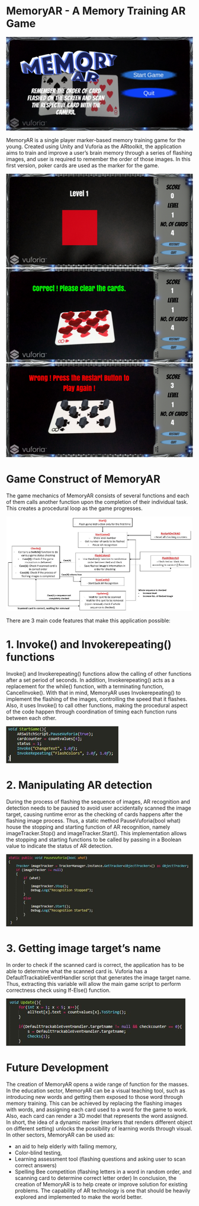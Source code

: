 # MemoryAR - A Memory Training AR Game

![alt text](https://github.com/SimLongXiang/CZ4001-MemoryAR/blob/master/MemoryARScreenShot/Screenshot_20190414-194900.jpg)

MemoryAR  is a single player marker-based memory training game for the young. Created using Unity and Vuforia as the ARtoolkit, the application aims to train and improve a user’s brain memory through a series of flashing images, and user is required to remember the order of those images. In this first version, poker cards are used as the marker for the game.

![alt text](https://github.com/SimLongXiang/CZ4001-MemoryAR/blob/master/MemoryARScreenShot/Screenshot_20190414-194932.jpg)
![alt text](https://github.com/SimLongXiang/CZ4001-MemoryAR/blob/master/MemoryARScreenShot/Screenshot_20190414-194945.jpg)
![alt text](https://github.com/SimLongXiang/CZ4001-MemoryAR/blob/master/MemoryARScreenShot/Screenshot_20190414-195024.jpg)


# Game Construct of MemoryAR 
The game mechanics of MemoryAR consists of several functions and each of them calls another function upon the completion of their individual task. This creates a procedural loop as the game progresses. 

![alt text](https://github.com/SimLongXiang/CZ4001-MemoryAR/blob/master/MemoryARScreenShot/MemoryAR%20Game%20Mechanics.JPG)

There are 3 main code features that make this application possible:

# 1.	Invoke() and Invokerepeating() functions
Invoke() and Invokerepeating() functions allow the calling of other functions after a set period of seconds. In addition, Invokerepeating() acts as a replacement for the while() function, with a terminating function, CancelInvoke(). With that in mind, MemoryAR uses Invokerepeating() to implement the flashing of the images, controlling the speed that it flashes. Also, it uses Invoke() to call other functions, making the procedural aspect of the code happen through coordination of timing each function runs between each other.

![alt text](https://github.com/SimLongXiang/CZ4001-MemoryAR/blob/master/MemoryARScreenShot/ARInvokerepeating.JPG)

# 2.	Manipulating AR detection
During the process of flashing the sequence of images, AR recognition and detection needs to be paused to avoid user accidentally scanned the image target, causing runtime error as the checking of cards happens after the flashing image process. Thus, a static method PauseVuforia(bool what) house the stopping and starting function of AR recognition, namely imageTracker.Stop() and imageTracker.Start(). This implementation allows the stopping and starting functions to be called by passing in a Boolean value to indicate the status of AR detection.

![alt text](https://github.com/SimLongXiang/CZ4001-MemoryAR/blob/master/MemoryARScreenShot/ARrecognition.JPG)

# 3.	Getting image target’s name
In order to check if the scanned card is correct, the application has to be able to determine what the scanned card is. Vuforia has a DefaultTrackableEventHandler script that generates the image target name. Thus, extracting this variable will allow the main game script to perform correctness check using If-Else() function.

![alt text](https://github.com/SimLongXiang/CZ4001-MemoryAR/blob/master/MemoryARScreenShot/DefaultTrackingHandlerEvent.JPG)

# Future Development
The creation of MemoryAR opens a wide range of function for the masses. In the education sector, MemoryAR can be a visual teaching tool, such as introducing new words and getting them exposed to those word through memory training. This can be achieved by replacing the flashing images with words, and assigning each card used to a word for the game to work. Also, each card can render a 3D model that represents the word assigned. In short, the idea of a dynamic marker (markers that renders different object on different setting) unlocks the possibility of learning words through visual.
In other sectors, MemoryAR can be used as:
  -	an aid to help elderly with failing memory, 
  -	Color-blind testing,
  -	Learning assessment tool (flashing questions and asking user to scan correct answers)
  -	Spelling Bee competition (flashing letters in a word in random order, and scanning card to determine correct letter order)
In conclusion, the creation of MemoryAR is to help create or improve solution for existing problems. The capability of AR technology is one that should be heavily explored and implemented to make the world better.


